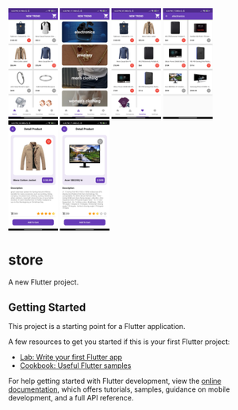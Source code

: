 <div>
  <img src='App_preview/1.jpg' width='100'>
  <img src='App_preview/2.jpg' width='100'>
  <img src='App_preview/3.jpg' width='100'>
  <img src='App_preview/4.jpg' width='100'>
  <img src='App_preview/5.jpg' width='100'>
  <img src='App_preview/6.jpg' width='100'>
</div>

# store

A new Flutter project.

## Getting Started

This project is a starting point for a Flutter application.

A few resources to get you started if this is your first Flutter project:

- [Lab: Write your first Flutter app](https://docs.flutter.dev/get-started/codelab)
- [Cookbook: Useful Flutter samples](https://docs.flutter.dev/cookbook)

For help getting started with Flutter development, view the
[online documentation](https://docs.flutter.dev/), which offers tutorials,
samples, guidance on mobile development, and a full API reference.
